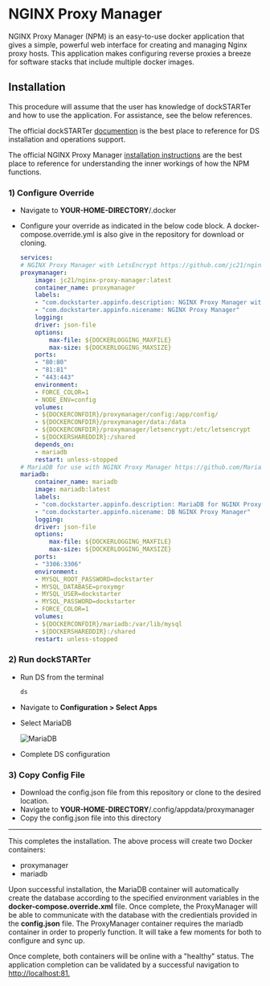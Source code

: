 # NGINX Proxy Manager

NGINX Proxy Manager (NPM) is an easy-to-use docker application that gives a simple, powerful web interface for creating and managing Nginx proxy hosts. This application makes configuring reverse proxies a breeze for software stacks that include multiple docker images.

## Installation

This procedure will assume that the user has knowledge of dockSTARTer and how to use the application. For assistance, see the below references.

The official dockSTARTer [documention](https://dockstarter.com/introduction/) is the best place to reference for DS installation and operations support.

The official NGINX Proxy Manager [installation instructions](https://github.com/jc21/nginx-proxy-manager/blob/master/doc/INSTALL.md?utm_source=npm-site) are the best place to reference for understanding the inner workings of how the NPM functions.

### 1) Configure Override

* Navigate to **YOUR-HOME-DIRECTORY**/.docker
* Configure your override as indicated in the below code block. A docker-compose.override.yml is also give in the repository for download or cloning.

    ````yml
    services:
    # NGINX Proxy Manager with LetsEncrypt https://github.com/jc21/nginx-proxy-manager
    proxymanager:
        image: jc21/nginx-proxy-manager:latest
        container_name: proxymanager
        labels:
        - "com.dockstarter.appinfo.description: NGINX Proxy Manager with LetsEncrypt included"
        - "com.dockstarter.appinfo.nicename: NGINX Proxy Manager"
        logging:
        driver: json-file
        options:
            max-file: ${DOCKERLOGGING_MAXFILE}
            max-size: ${DOCKERLOGGING_MAXSIZE}
        ports:
        - "80:80"
        - "81:81"
        - "443:443"
        environment:
        - FORCE_COLOR=1
        - NODE_ENV=config
        volumes:
        - ${DOCKERCONFDIR}/proxymanager/config:/app/config/
        - ${DOCKERCONFDIR}/proxymanager/data:/data
        - ${DOCKERCONFDIR}/proxymanager/letsencrypt:/etc/letsencrypt
        - ${DOCKERSHAREDDIR}:/shared
        depends_on:
        - mariadb
        restart: unless-stopped
    # MariaDB for use with NGINX Proxy Manager https://github.com/MariaDB/server
    mariadb:
        container_name: mariadb
        image: mariadb:latest
        labels:
        - "com.dockstarter.appinfo.description: MariaDB for NGINX Proxy Manager"
        - "com.dockstarter.appinfo.nicename: DB NGINX Proxy Manager"
        logging:
        driver: json-file
        options:
            max-file: ${DOCKERLOGGING_MAXFILE}
            max-size: ${DOCKERLOGGING_MAXSIZE}
        ports:
        - "3306:3306"
        environment:
        - MYSQL_ROOT_PASSWORD=dockstarter
        - MYSQL_DATABASE=proxymgr
        - MYSQL_USER=dockstarter
        - MYSQL_PASSWORD=dockstarter
        - FORCE_COLOR=1
        volumes:
        - ${DOCKERCONFDIR}/mariadb:/var/lib/mysql
        - ${DOCKERSHAREDDIR}:/shared
        restart: unless-stopped

    ````

### 2) Run dockSTARTer

* Run DS from the terminal

    ````bash
    ds
    ````

* Navigate to **Configuration > Select Apps**
* Select MariaDB

    ![MariaDB](https://i.imgur.com/v5zc3sm.png)
* Complete DS configuration

### 3) Copy Config File

* Download the config.json file from this repository or clone to the desired location.
* Navigate to **YOUR-HOME-DIRECTORY**/.config/appdata/proxymanager
* Copy the config.json file into this directory

----

This completes the installation. The above process will create two Docker containers:

* proxymanager
* mariadb

Upon successful installation, the MariaDB container will automatically create the database according to the specified environment variables in the **docker-compose.override.xml** file. Once complete, the ProxyManager will be able to communicate with the database with the credientials provided in the **config.json** file. The ProxyManager container requires the mariadb container in order to properly function. It will take a few moments for both to configure and sync up.  

Once complete, both containers will be online with a "healthy" status. The application completion can be validated by a successful navigation to <http://localhost:81.>

